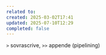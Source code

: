 ```yaml
---
related to: 
created: 2025-03-02T17:41
updated: 2025-07-10T12:29
completed: false
---
```

`>` sovrascrive, `>>` appende 
(pipelining)